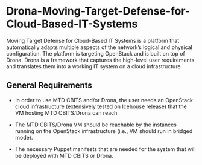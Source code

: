 # Drona-Moving-Target-Defense-for-Cloud-Based-IT-Systems
Moving Target Defense for Cloud-Based IT Systems is a platform that 
automatically adapts multiple aspects of the network’s logical and physical configuration. 
The platform is targeting OpenStack and is built on top of Drona. 
Drona is a framework that captures the high-level user requirements and translates them into 
a working IT system on a cloud infrastructure. 

## General Requirements
- In order to use MTD CBITS and/or Drona, the user needs an OpenStack cloud infrastructure (extensively tested on Icehouse release) that the VM hosting MTD CBITS/Drona  can reach.

- The MTD CBITS/Drona VM should be reachable by the instances running on the OpenStack infrastructure (i.e., VM should run in bridged mode).

- The necessary Puppet manifests that are needed for the system that will be deployed with MTD CBITS or Drona.

